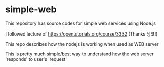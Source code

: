 # simple-web

This repository has source codes for simple web services using Node.js

I followed lecture of https://opentutorials.org/course/3332 (Thanks 생코!)

This repo describes how the nodejs is working when used as WEB server

This is pretty much simple/best way to understand how the web server 'responds' to user's 'request'
